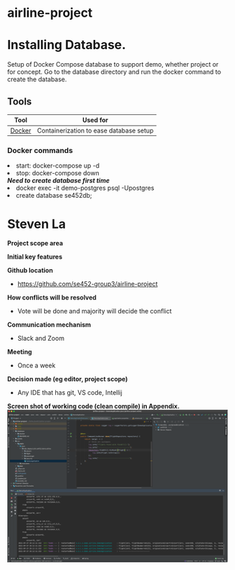 # airline-project

# Installing Database.
Setup of Docker Compose database to support demo, whether project or for concept. 
Go to the database directory and run the docker command to create the database.

## Tools

| Tool | Used for
| ----------- | ----------- 
| [Docker](https://www.docker.com/products/docker-desktop) | Containerization to ease database setup


### Docker commands
<li>start: docker-compose up -d
<li>stop: docker-compose down
<br/><i><b>Need to create database first time</b></i><li>docker exec -it demo-postgres psql -Upostgres<li>create database se452db;</li>


# Steven La

**Project scope area**

**Initial key features**

**Github location**
* https://github.com/se452-group3/airline-project

**How conflicts will be resolved**
* Vote will be done and majority will decide the conflict

**Communication mechanism**
* Slack and Zoom

**Meeting**
* Once a week

**Decision made (eg editor, project scope)**
* Any IDE that has git, VS code, Intellij

**Screen shot of working code (clean compile) in Appendix.**
 ![Screenshot](screenshots/stevenla.png)


